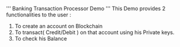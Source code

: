 '''
Banking Transaction Processor Demo
'''
This Demo provides 2 functionalities to the user :
1. To create an account on Blockchain
2. To transact( Credit/Debit ) on that account using his Private keys.
3. To check his Balance

